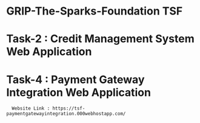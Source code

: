 # GRIP-The-Sparks-Foundation TSF

# Task-2 : Credit Management System Web Application

# Task-4 : Payment Gateway Integration Web Application
      Website Link : https://tsf-paymentgatewayintegration.000webhostapp.com/
